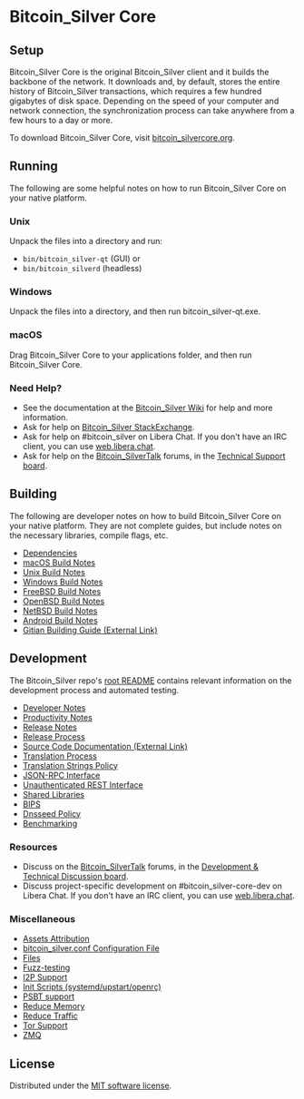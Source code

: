 Bitcoin_Silver Core
=============

Setup
---------------------
Bitcoin_Silver Core is the original Bitcoin_Silver client and it builds the backbone of the network. It downloads and, by default, stores the entire history of Bitcoin_Silver transactions, which requires a few hundred gigabytes of disk space. Depending on the speed of your computer and network connection, the synchronization process can take anywhere from a few hours to a day or more.

To download Bitcoin_Silver Core, visit [bitcoin_silvercore.org](https://bitcoin_silvercore.org/en/download/).

Running
---------------------
The following are some helpful notes on how to run Bitcoin_Silver Core on your native platform.

### Unix

Unpack the files into a directory and run:

- `bin/bitcoin_silver-qt` (GUI) or
- `bin/bitcoin_silverd` (headless)

### Windows

Unpack the files into a directory, and then run bitcoin_silver-qt.exe.

### macOS

Drag Bitcoin_Silver Core to your applications folder, and then run Bitcoin_Silver Core.

### Need Help?

* See the documentation at the [Bitcoin_Silver Wiki](https://en.bitcoin_silver.it/wiki/Main_Page)
for help and more information.
* Ask for help on [Bitcoin_Silver StackExchange](https://bitcoin_silver.stackexchange.com).
* Ask for help on #bitcoin_silver on Libera Chat. If you don't have an IRC client, you can use [web.libera.chat](https://web.libera.chat/#bitcoin_silver).
* Ask for help on the [Bitcoin_SilverTalk](https://bitcoin_silvertalk.org/) forums, in the [Technical Support board](https://bitcoin_silvertalk.org/index.php?board=4.0).

Building
---------------------
The following are developer notes on how to build Bitcoin_Silver Core on your native platform. They are not complete guides, but include notes on the necessary libraries, compile flags, etc.

- [Dependencies](dependencies.md)
- [macOS Build Notes](build-osx.md)
- [Unix Build Notes](build-unix.md)
- [Windows Build Notes](build-windows.md)
- [FreeBSD Build Notes](build-freebsd.md)
- [OpenBSD Build Notes](build-openbsd.md)
- [NetBSD Build Notes](build-netbsd.md)
- [Android Build Notes](build-android.md)
- [Gitian Building Guide (External Link)](https://github.com/bitcoin_silver-core/docs/blob/master/gitian-building.md)

Development
---------------------
The Bitcoin_Silver repo's [root README](/README.md) contains relevant information on the development process and automated testing.

- [Developer Notes](developer-notes.md)
- [Productivity Notes](productivity.md)
- [Release Notes](release-notes.md)
- [Release Process](release-process.md)
- [Source Code Documentation (External Link)](https://doxygen.bitcoin_silvercore.org/)
- [Translation Process](translation_process.md)
- [Translation Strings Policy](translation_strings_policy.md)
- [JSON-RPC Interface](JSON-RPC-interface.md)
- [Unauthenticated REST Interface](REST-interface.md)
- [Shared Libraries](shared-libraries.md)
- [BIPS](bips.md)
- [Dnsseed Policy](dnsseed-policy.md)
- [Benchmarking](benchmarking.md)

### Resources
* Discuss on the [Bitcoin_SilverTalk](https://bitcoin_silvertalk.org/) forums, in the [Development & Technical Discussion board](https://bitcoin_silvertalk.org/index.php?board=6.0).
* Discuss project-specific development on #bitcoin_silver-core-dev on Libera Chat. If you don't have an IRC client, you can use [web.libera.chat](https://web.libera.chat/#bitcoin_silver-core-dev).

### Miscellaneous
- [Assets Attribution](assets-attribution.md)
- [bitcoin_silver.conf Configuration File](bitcoin_silver-conf.md)
- [Files](files.md)
- [Fuzz-testing](fuzzing.md)
- [I2P Support](i2p.md)
- [Init Scripts (systemd/upstart/openrc)](init.md)
- [PSBT support](psbt.md)
- [Reduce Memory](reduce-memory.md)
- [Reduce Traffic](reduce-traffic.md)
- [Tor Support](tor.md)
- [ZMQ](zmq.md)

License
---------------------
Distributed under the [MIT software license](/COPYING).
